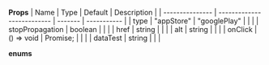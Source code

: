 **Props**
| Name | Type | Default | Description |
| --------------- | -------------------------- | ------- | ----------- |
| type | "appStore" | "googlePlay" | | |
| stopPropagation | boolean | | |
| href | string | | |
| alt | string | | |
| onClick | () => void | Promise<any>; | | |
| dataTest | string | | |

**enums**
